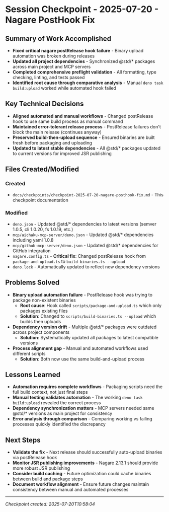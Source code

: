 # Session Checkpoint - 2025-07-20 - Nagare PostHook Fix

## Summary of Work Accomplished

- **Fixed critical nagare postRelease hook failure** - Binary upload automation was broken during releases
- **Updated all project dependencies** - Synchronized @std/\* packages across main project and MCP servers
- **Completed comprehensive preflight validation** - All formatting, type checking, linting, and tests passed
- **Identified root cause through comparative analysis** - Manual `deno task build:upload` worked while automated hook
  failed

## Key Technical Decisions

- **Aligned automated and manual workflows** - Changed postRelease hook to use same build process as manual command
- **Maintained error-tolerant release process** - PostRelease failures don't block the main release (continues anyway)
- **Preserved build-then-upload sequence** - Ensured binaries are built fresh before packaging and uploading
- **Updated to latest stable dependencies** - All @std/\* packages updated to current versions for improved JSR
  publishing

## Files Created/Modified

### Created

- `docs/checkpoints/checkpoint-2025-07-20-nagare-posthook-fix.md` - This checkpoint documentation

### Modified

- `deno.json` - Updated @std/\* dependencies to latest versions (semver 1.0.5, cli 1.0.20, fs 1.0.19, etc.)
- `mcp/aichaku-mcp-server/deno.json` - Updated @std/\* dependencies including yaml 1.0.8
- `mcp/github-mcp-server/deno.json` - Updated @std/\* dependencies for GitHub integration
- `nagare.config.ts` - **Critical fix**: Changed postRelease hook from `package-and-upload.ts` to
  `build-binaries.ts --upload`
- `deno.lock` - Automatically updated to reflect new dependency versions

## Problems Solved

- **Binary upload automation failure** - PostRelease hook was trying to package non-existent binaries
  - **Root cause**: Hook called `scripts/package-and-upload.ts` which only packages existing files
  - **Solution**: Changed to `scripts/build-binaries.ts --upload` which builds then uploads
- **Dependency version drift** - Multiple @std/\* packages were outdated across project components
  - **Solution**: Systematically updated all packages to latest compatible versions
- **Process alignment gap** - Manual and automated workflows used different scripts
  - **Solution**: Both now use the same build-and-upload process

## Lessons Learned

- **Automation requires complete workflows** - Packaging scripts need the full build context, not just final steps
- **Manual testing validates automation** - The working `deno task build:upload` revealed the correct process
- **Dependency synchronization matters** - MCP servers needed same @std/\* versions as main project for consistency
- **Error analysis through comparison** - Comparing working vs failing processes quickly identified the discrepancy

## Next Steps

- **Validate the fix** - Next release should successfully auto-upload binaries via postRelease hook
- **Monitor JSR publishing improvements** - Nagare 2.13.1 should provide more robust JSR publishing
- **Consider build caching** - Future optimization could cache binaries between build and package steps
- **Document workflow alignment** - Ensure future changes maintain consistency between manual and automated processes

---

_Checkpoint created: 2025-07-20T10:58:04_
